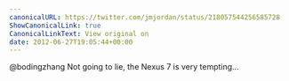 ```yaml
---
canonicalURL: https://twitter.com/jmjordan/status/218057544256585728
ShowCanonicalLink: true
CanonicalLinkText: View original on
date: 2012-06-27T19:05:44+00:00
---
```

@bodingzhang Not going to lie, the Nexus 7 is very tempting...